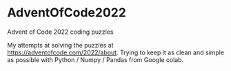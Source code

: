 # AdventOfCode2022

Advent of Code 2022 coding puzzles

My attempts at solving the puzzles at https://adventofcode.com/2022/about. Trying to keep it as clean and simple as possible with Python / Numpy / Pandas from Google colab.
